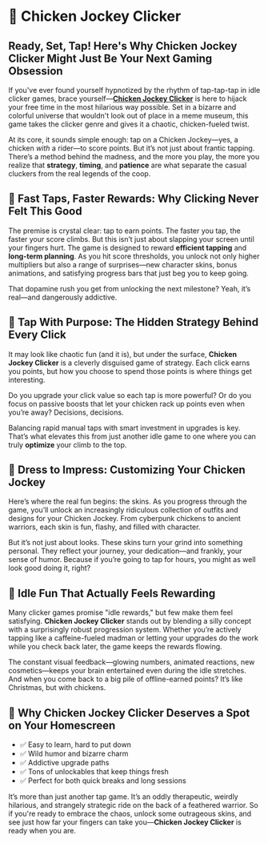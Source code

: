   <h1>🐔 Chicken Jockey Clicker</h1>
  <h2>Ready, Set, Tap! Here's Why Chicken Jockey Clicker Might Just Be Your Next Gaming Obsession</h2>
  <section>
    <p>If you've ever found yourself hypnotized by the rhythm of tap-tap-tap in idle clicker games, brace yourself—<strong><a href="https://chickenjockeyclicker.com/">Chicken Jockey Clicker</a></strong> is here to hijack your free time in the most hilarious way possible. Set in a bizarre and colorful universe that wouldn't look out of place in a meme museum, this game takes the clicker genre and gives it a chaotic, chicken-fueled twist.</p>
    <p>At its core, it sounds simple enough: tap on a Chicken Jockey—yes, a chicken <em>with</em> a rider—to score points. But it’s not just about frantic tapping. There’s a method behind the madness, and the more you play, the more you realize that <strong>strategy</strong>, <strong>timing</strong>, and <strong>patience</strong> are what separate the casual cluckers from the real legends of the coop.</p>
  </section>

  <h2>🐣 Fast Taps, Faster Rewards: Why Clicking Never Felt This Good</h2>
  <section>
    <p>The premise is crystal clear: tap to earn points. The faster you tap, the faster your score climbs. But this isn’t just about slapping your screen until your fingers hurt. The game is designed to reward <strong>efficient tapping</strong> and <strong>long-term planning</strong>. As you hit score thresholds, you unlock not only higher multipliers but also a range of surprises—new character skins, bonus animations, and satisfying progress bars that just beg you to keep going.</p>
    <p>That dopamine rush you get from unlocking the next milestone? Yeah, it’s real—and dangerously addictive.</p>
  </section>

  <h2>🧠 Tap With Purpose: The Hidden Strategy Behind Every Click</h2>
  <section>
    <p>It may look like chaotic fun (and it is), but under the surface, <strong>Chicken Jockey Clicker</strong> is a cleverly disguised game of strategy. Each click earns you points, but how you choose to spend those points is where things get interesting.</p>
    <p>Do you upgrade your click value so each tap is more powerful? Or do you focus on passive boosts that let your chicken rack up points even when you’re away? Decisions, decisions.</p>
    <p>Balancing rapid manual taps with smart investment in upgrades is key. That’s what elevates this from just another idle game to one where you can truly <strong>optimize</strong> your climb to the top.</p>
  </section>

  <h2>🎨 Dress to Impress: Customizing Your Chicken Jockey</h2>
  <section>
    <p>Here’s where the real fun begins: the skins. As you progress through the game, you’ll unlock an increasingly ridiculous collection of outfits and designs for your Chicken Jockey. From cyberpunk chickens to ancient warriors, each skin is fun, flashy, and filled with character.</p>
    <p>But it’s not just about looks. These skins turn your grind into something personal. They reflect your journey, your dedication—and frankly, your sense of humor. Because if you’re going to tap for hours, you might as well look good doing it, right?</p>
  </section>

  <h2>🛌 Idle Fun That Actually Feels Rewarding</h2>
  <section>
    <p>Many clicker games promise "idle rewards," but few make them feel satisfying. <strong>Chicken Jockey Clicker</strong> stands out by blending a silly concept with a surprisingly robust progression system. Whether you’re actively tapping like a caffeine-fueled madman or letting your upgrades do the work while you check back later, the game keeps the rewards flowing.</p>
    <p>The constant visual feedback—glowing numbers, animated reactions, new cosmetics—keeps your brain entertained even during the idle stretches. And when you come back to a big pile of offline-earned points? It’s like Christmas, but with chickens.</p>
  </section>

  <h2>🐔 Why Chicken Jockey Clicker Deserves a Spot on Your Homescreen</h2>
  <section>
    <ul>
      <li>✅ Easy to learn, hard to put down</li>
      <li>✅ Wild humor and bizarre charm</li>
      <li>✅ Addictive upgrade paths</li>
      <li>✅ Tons of unlockables that keep things fresh</li>
      <li>✅ Perfect for both quick breaks and long sessions</li>
    </ul>
    <p>It’s more than just another tap game. It’s an oddly therapeutic, weirdly hilarious, and strangely strategic ride on the back of a feathered warrior. So if you're ready to embrace the chaos, unlock some outrageous skins, and see just how far your fingers can take you—<strong>Chicken Jockey Clicker</strong> is ready when you are.</p>
  </section>
